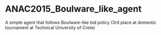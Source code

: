 # ANAC2015_Boulware_like_agent
A simple agent that follows Boulware-like bid policy (3rd place at domestic tournament at Technical University of Crete)
